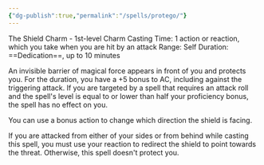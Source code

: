 ```yaml
---
{"dg-publish":true,"permalink":"/spells/protego/"}
---
```


The Shield Charm - 1st-level Charm 
Casting Time: 1 action or reaction, which you take when you are hit by an attack 
Range: Self 
Duration: ==Dedication==, up to 10 minutes 

An invisible barrier of magical force appears in front of you and protects you. For the duration, you have a +5 bonus to AC, including against the triggering attack. If you are targeted by a spell that requires an attack roll and the spell's level is equal to or lower than half your proficiency bonus, the spell has no effect on you. 

You can use a bonus action to change which direction the shield is facing. 

If you are attacked from either of your sides or from behind while casting this spell, you must use your reaction to redirect the shield to point towards the threat. Otherwise, this spell doesn't protect you.